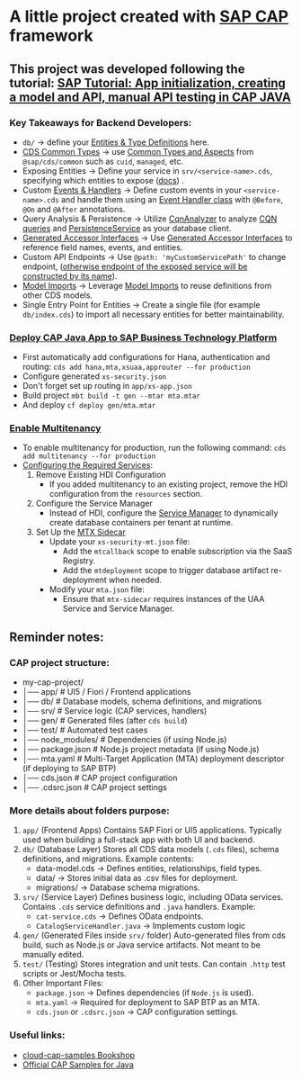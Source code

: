 # A little project created with [SAP CAP](https://cap.cloud.sap/docs/get-started/) framework

## This project was developed following the tutorial: [SAP Tutorial: App initialization, creating a model and API, manual API testing in CAP JAVA](https://medium.com/nerd-for-tech/sap-tutorial-complete-cap-java-part-1-fc1868c7bbba)

### Key Takeaways for Backend Developers:
 - `db/` → define your [Entities & Type Definitions](https://cap.cloud.sap/docs/cds/cdl#entities-type-definitions) here.
 - [CDS Common Types](https://cap.cloud.sap/docs/cds/common) → use [Common Types and Aspects](https://cap.cloud.sap/docs/cds/common) from `@sap/cds/common` such as `cuid`, `managed`, etc.
 - Exposing Entities → Define your service in `srv/<service-name>.cds`, specifying which entities to expose ([docs](https://cap.cloud.sap/docs/cds/cdl#services)) .
 - Custom [Events & Handlers](https://cap.cloud.sap/docs/java/event-handlers/) → Define custom events in your `<service-name>.cds` and handle them using an [Event Handler class](https://cap.cloud.sap/docs/java/event-handlers/) with `@Before`, `@On` and `@After` annotations.
 - Query Analysis & Persistence → Utilize [CqnAnalyzer](https://cap.cloud.sap/docs/java/working-with-cql/query-introspection) to analyze [CQN queries](https://cap.cloud.sap/docs/cds/cqn) and [PersistenceService](https://cap.cloud.sap/docs/java/cqn-services/persistence-services) as your database client.
 - [Generated Accessor Interfaces](https://cap.cloud.sap/docs/java/cds-data#generated-accessor-interfaces) → Use [Generated Accessor Interfaces](https://cap.cloud.sap/docs/java/cds-data#generated-accessor-interfaces) to reference field names, events, and entities.
 - Custom API Endpoints → Use `@path: 'myCustomServicePath'` to change endpoint, ([otherwise endpoint of the exposed service will be constructed by its name](https://cap.cloud.sap/docs/cds/cdl#service-definitions)).
 - [Model Imports](https://cap.cloud.sap/docs/cds/cdl#model-imports) → Leverage [Model Imports](https://cap.cloud.sap/docs/cds/cdl#model-imports) to reuse definitions from other CDS models.
 - Single Entry Point for Entities → Create a single file (for example `db/index.cds`) to import all necessary entities for better maintainability.

### [Deploy CAP Java App to SAP Business Technology Platform](https://developers.sap.com/tutorials/cp-cap-java-deploy-cf.html)
* First automatically add configurations for Hana, authentication and routing: `cds add hana,mta,xsuaa,approuter --for production`
* Configure generated `xs-security.json`
* Don't forget set up routing in `app/xs-app.json`
* Build project `mbt build -t gen --mtar mta.mtar`
* And deploy `cf deploy gen/mta.mtar`

### [Enable Multitenancy](https://cap.cloud.sap/docs/guides/multitenancy/#enable-multitenancy)
* To enable multitenancy for production, run the following command: `cds add multitenancy --for production`
* [Configuring the Required Services](https://cap.cloud.sap/docs/java/multitenancy-classic#required-services-mt):
  1. Remove Existing HDI Configuration
     - If you added multitenancy to an existing project, remove the HDI configuration from the `resources` section.
  2. Configure the Service Manager
     - Instead of HDI, configure the [Service Manager](https://cap.cloud.sap/docs/java/multitenancy-classic#required-services-mt) to dynamically create database containers per tenant at runtime.
  3. Set Up the [MTX Sidecar](https://cap.cloud.sap/docs/java/multitenancy-classic#mtx-sidecar-server)
     - Update your `xs-security-mt.json` file:
         - Add the `mtcallback` scope to enable subscription via the SaaS Registry.
         - Add the `mtdeployment` scope to trigger database artifact re-deployment when needed.
     - Modify your `mta.json` file:
         - Ensure that `mtx-sidecar` requires instances of the UAA Service and Service Manager.

## Reminder notes:

### CAP project structure:
* my-cap-project/
* │── app/             # UI5 / Fiori / Frontend applications
* │── db/              # Database models, schema definitions, and migrations
* │── srv/             # Service logic (CAP services, handlers)
* │── gen/             # Generated files (after `cds build`)
* │── test/            # Automated test cases
* │── node_modules/    # Dependencies (if using Node.js)
* │── package.json     # Node.js project metadata (if using Node.js)
* │── mta.yaml         # Multi-Target Application (MTA) deployment descriptor (if deploying to SAP BTP)
* │── cds.json         # CAP project configuration
* │── .cdsrc.json      # CAP project settings

### More details about folders purpose:
1. `app/` (Frontend Apps)
Contains SAP Fiori or UI5 applications.
Typically used when building a full-stack app with both UI and backend.
2. `db/` (Database Layer)
Stores all CDS data models (`.cds` files), schema definitions, and migrations.
Example contents:
   - data-model.cds → Defines entities, relationships, field types.
   - data/ → Stores initial data as .csv files for deployment.
   - migrations/ → Database schema migrations.
3. `srv/` (Service Layer)
Defines business logic, including OData services.
Contains `.cds` service definitions and `.java` handlers.
Example:
   - `cat-service.cds` → Defines OData endpoints.
   - `CatalogServiceHandler.java` → Implements custom logic
4. `gen/` (Generated Files inside `srv/` folder)
Auto-generated files from cds build, such as Node.js or Java service artifacts.
Not meant to be manually edited.
5. `test/` (Testing)
Stores integration and unit tests.
Can contain `.http` test scripts or Jest/Mocha tests.
6. Other Important Files:
   - `package.json` → Defines dependencies (if `Node.js` is used).
   - `mta.yaml` → Required for deployment to SAP BTP as an MTA.
   - `cds.json` or `.cdsrc.json` → CAP configuration settings.

### Useful links:
 - [cloud-cap-samples Bookshop](https://github.com/SAP-samples/cloud-cap-samples/tree/main/bookshop)
 - [Official CAP Samples for Java](https://github.com/SAP-samples/cloud-cap-samples-java)